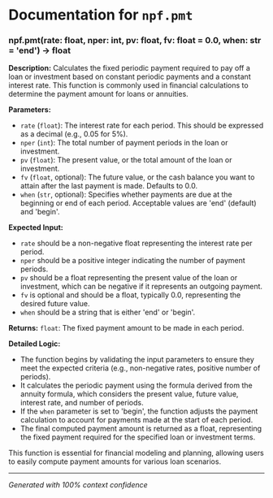 # Documentation for `npf.pmt`

### npf.pmt(rate: float, nper: int, pv: float, fv: float = 0.0, when: str = 'end') -> float

**Description:**
Calculates the fixed periodic payment required to pay off a loan or investment based on constant periodic payments and a constant interest rate. This function is commonly used in financial calculations to determine the payment amount for loans or annuities.

**Parameters:**
- `rate` (`float`): The interest rate for each period. This should be expressed as a decimal (e.g., 0.05 for 5%).
- `nper` (`int`): The total number of payment periods in the loan or investment.
- `pv` (`float`): The present value, or the total amount of the loan or investment.
- `fv` (`float`, optional): The future value, or the cash balance you want to attain after the last payment is made. Defaults to 0.0.
- `when` (`str`, optional): Specifies whether payments are due at the beginning or end of each period. Acceptable values are 'end' (default) and 'begin'.

**Expected Input:**
- `rate` should be a non-negative float representing the interest rate per period.
- `nper` should be a positive integer indicating the number of payment periods.
- `pv` should be a float representing the present value of the loan or investment, which can be negative if it represents an outgoing payment.
- `fv` is optional and should be a float, typically 0.0, representing the desired future value.
- `when` should be a string that is either 'end' or 'begin'.

**Returns:**
`float`: The fixed payment amount to be made in each period.

**Detailed Logic:**
- The function begins by validating the input parameters to ensure they meet the expected criteria (e.g., non-negative rates, positive number of periods).
- It calculates the periodic payment using the formula derived from the annuity formula, which considers the present value, future value, interest rate, and number of periods.
- If the `when` parameter is set to 'begin', the function adjusts the payment calculation to account for payments made at the start of each period.
- The final computed payment amount is returned as a float, representing the fixed payment required for the specified loan or investment terms. 

This function is essential for financial modeling and planning, allowing users to easily compute payment amounts for various loan scenarios.

---
*Generated with 100% context confidence*
